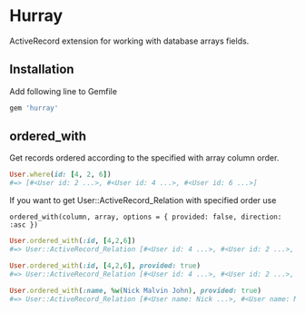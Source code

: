 # Hurray
ActiveRecord extension for working with database arrays fields.

Installation
--
Add following line to Gemfile

``` ruby
gem 'hurray'
```

ordered_with
--
Get records ordered according to the specified with array column order.<br />

``` ruby
User.where(id: [4, 2, 6])
#=> [#<User id: 2 ...>, #<User id: 4 ...>, #<User id: 6 ...>]
```

If you want to get User::ActiveRecord_Relation with specified order use

```ordered_with(column, array, options = { provided: false, direction: :asc })```

``` ruby
User.ordered_with(:id, [4,2,6])
#=> User::ActiveRecord_Relation [#<User id: 4 ...>, #<User id: 2 ...>, #<User id: 6 ...>, #<User id: 1 ...>, ...]

User.ordered_with(:id, [4,2,6], provided: true)
#=> User::ActiveRecord_Relation [#<User id: 4 ...>, #<User id: 2 ...>, #<User id: 6 ...>]

User.ordered_with(:name, %w(Nick Malvin John), provided: true)
#=> User::ActiveRecord_Relation [#<User name: Nick ...>, #<User name: Malvin ...>, #<User name: John ...>]
```
